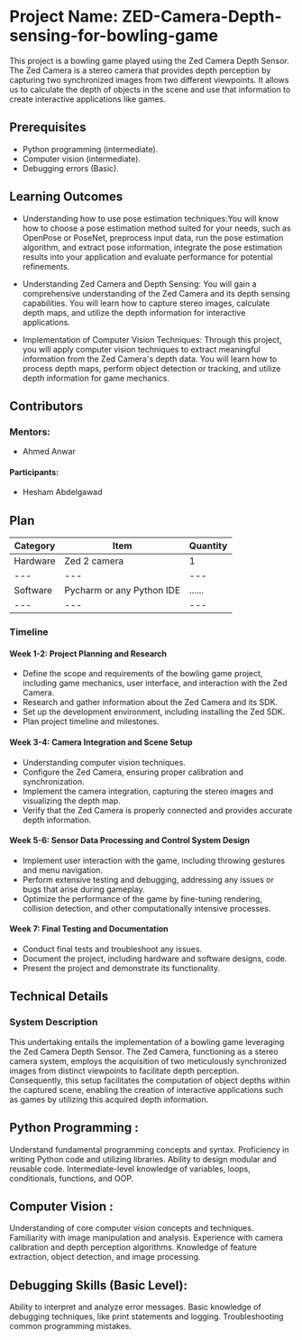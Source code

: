 # Project Name: ZED-Camera-Depth-sensing-for-bowling-game
This project is a bowling game played using the Zed Camera Depth Sensor. The Zed Camera is a stereo camera that provides depth perception by capturing two synchronized images from two different viewpoints. It allows us to calculate the depth of objects in the scene and use that information to create interactive applications like games.

## Prerequisites
*	Python programming (intermediate).
*	Computer vision (intermediate).
*	Debugging errors (Basic).

##	Learning Outcomes
* Understanding how to use pose estimation techniques:You will know how to choose a pose estimation method suited for your needs, such as OpenPose or PoseNet, preprocess input data, run the pose estimation algorithm, and extract pose information, integrate the pose estimation results into your application and evaluate performance for potential refinements.

*	Understanding Zed Camera and Depth Sensing: You will gain a comprehensive understanding of the Zed Camera and its depth sensing capabilities. You will learn how to capture stereo images, calculate depth maps, and utilize the depth information for interactive applications.

*	Implementation of Computer Vision Techniques: Through this project, you will apply computer vision techniques to extract meaningful information from the Zed Camera's depth data. You will learn how to process depth maps, perform object detection or tracking, and utilize depth information for game mechanics.


##	Contributors
###	Mentors:
* Ahmed Anwar
#### Participants:
* Hesham Abdelgawad

 
## Plan

 Category | Item | Quantity 
--- | --- | --- 
 Hardware | Zed 2 camera | 1 
--- | --- | --- 
 Software | Pycharm or any Python IDE | ...... 
--- | --- | --- 


### Timeline

#### Week 1-2: Project Planning and Research
*   Define the scope and requirements of the bowling game project, including game mechanics, user interface, and interaction with the Zed Camera.
*	Research and gather information about the Zed Camera and its SDK.
*   Set up the development environment, including installing the Zed SDK.
*	Plan project timeline and milestones.
#### Week 3-4: Camera Integration and Scene Setup
*	Understanding computer vision techniques.
*	Configure the Zed Camera, ensuring proper calibration and synchronization. 
*	Implement the camera integration, capturing the stereo images and visualizing the depth map. 
*	Verify that the Zed Camera is properly connected and provides accurate depth information. 
#### Week 5-6: Sensor Data Processing and Control System Design
*	Implement user interaction with the game, including throwing gestures and menu navigation.
*	Perform extensive testing and debugging, addressing any issues or bugs that arise during gameplay.
*	Optimize the performance of the game by fine-tuning rendering, collision detection, and other computationally intensive processes.
#### Week 7: Final Testing and Documentation
*	Conduct final tests and troubleshoot any issues.
*	Document the project, including hardware and software designs, code.
*	Present the project and demonstrate its functionality.

## Technical Details
###	System Description
This undertaking entails the implementation of a bowling game leveraging the Zed Camera Depth Sensor. The Zed Camera, functioning as a stereo camera system, employs the acquisition of two meticulously synchronized images from distinct viewpoints to facilitate depth perception. Consequently, this setup facilitates the computation of object depths within the captured scene, enabling the creation of interactive applications such as games by utilizing this acquired depth information.


## Python Programming :

Understand fundamental programming concepts and syntax.
Proficiency in writing Python code and utilizing libraries.
Ability to design modular and reusable code.
Intermediate-level knowledge of variables, loops, conditionals, functions, and OOP.

## Computer Vision :

Understanding of core computer vision concepts and techniques.
Familiarity with image manipulation and analysis.
Experience with camera calibration and depth perception algorithms.
Knowledge of feature extraction, object detection, and image processing.

## Debugging Skills (Basic Level):

Ability to interpret and analyze error messages.
Basic knowledge of debugging techniques, like print statements and logging.
Troubleshooting common programming mistakes.
